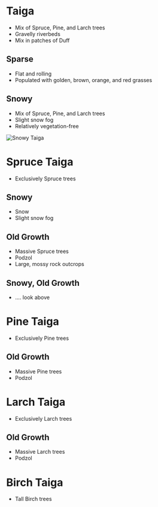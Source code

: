 # Taiga
- Mix of Spruce, Pine, and Larch trees
- Gravelly riverbeds
- Mix in patches of Duff
## Sparse
- Flat and rolling
- Populated with golden, brown, orange, and red grasses
## Snowy
- Mix of Spruce, Pine, and Larch trees
- Slight snow fog
- Relatively vegetation-free

![Snowy Taiga](https://www.shutterstock.com/shutterstock/videos/1018134274/thumb/1.jpg)
# Spruce Taiga
- Exclusively Spruce trees
## Snowy
- Snow
- Slight snow fog
## Old Growth
- Massive Spruce trees
- Podzol
- Large, mossy rock outcrops
## Snowy, Old Growth
- .... look above
# Pine Taiga
- Exclusively Pine trees
## Old Growth
- Massive Pine trees
- Podzol
# Larch Taiga
- Exclusively Larch trees
## Old Growth
- Massive Larch trees
- Podzol
# Birch Taiga
- Tall Birch trees